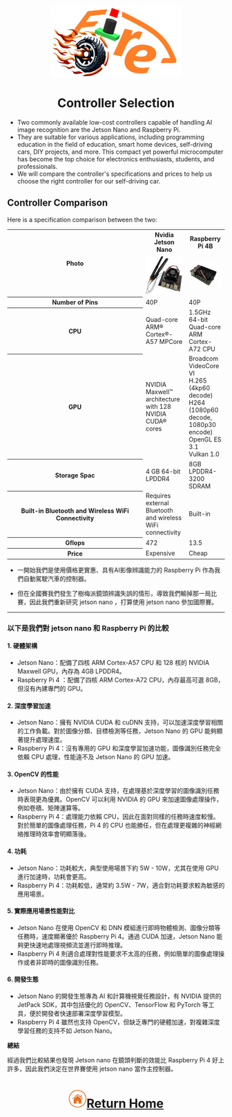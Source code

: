 <div align=center><img src="../img/logo.png" width=300></div>

# <div align="center">Controller Selection </div> 

- Two commonly available low-cost controllers capable of handling AI image recognition are the Jetson Nano and Raspberry Pi.
- They are suitable for various applications, including programming education in the field of education, smart home devices, self-driving cars, DIY projects, and more. This compact yet powerful microcomputer has become the top choice for electronics enthusiasts, students, and professionals.  
- We will compare the controller's specifications and prices to help us choose the right controller for our self-driving car.

## Controller Comparison
Here is a specification comparison between the two:

<div align=center>
<table>
<tr>
<th rowspan="2" width=300>Photo</th>
<th>Nvidia Jetson Nano</th>
<th>Raspberry Pi 4B</th>
</tr><tr>
<td><div align=center><img src="./img/jeston_nano.png" width=200></td>
<td><div align=center><img src="./img/raspberry_pi_4.png" width=200></td>
</tr><tr>
<th>Number of Pins</th>
<td>40P</td>
<td>40P</td>
</tr><tr>
<th>CPU</th>
<td>Quad-core ARM® Cortex®-A57 MPCore</td>
<td>1.5GHz 64-bit Quad-core ARM Cortex-A72 CPU</td>
</tr><tr>
<th>GPU</th>
<td>NVIDIA Maxwell™ architecture with 128 NVIDIA CUDA®  cores</td>
<td>Broadcom VideoCore VI<br> H.265 (4kp60 decode)<br> H264 (1080p60 decode, 1080p30 encode) OpenGL ES 3.1<br> Vulkan 1.0</td>
</tr><tr>
<th>Storage Spac</th>
<td>4 GB 64-bit LPDDR4</td>
<td>8GB LPDDR4-3200 SDRAM</td>
</tr><tr>
<th>Built-in Bluetooth and Wireless WiFi Connectivity</th>
<td>Requires external Bluetooth and wireless WiFi connectivity</td>
<td>Built-in</td>
</tr><tr>
<th>Gflops</th>
<td>472</td>
<td>13.5</td>
</tr><tr>
<th>Price</th>
<td>Expensive</td>
<td>Cheap</td>  
</tr>
</table>
</div>

- 一開始我們是使用價格更實惠、具有AI影像辨識能力的 Raspberry Pi 作為我們自動駕駛汽車的控制器。

- 但在全國賽我們發生了樹梅派鏡頭辨識失誤的情形，導致我們輸掉那一局比賽，因此我們重新研究 jetson nano ，打算使用 jetson nano 參加國際賽。
***
### 以下是我們對 jetson nano 和 Raspberry Pi 的比較

#### 1. 硬體架構
- Jetson Nano：配備了四核 ARM Cortex-A57 CPU 和 128 核的 NVIDIA Maxwell GPU，內存為 4GB LPDDR4。
- Raspberry Pi 4 ：配備了四核 ARM Cortex-A72 CPU，內存最高可選 8GB，但沒有內建專門的 GPU。
#### 2. 深度學習加速
- Jetson Nano：擁有 NVIDIA CUDA 和 cuDNN 支持，可以加速深度學習相關的工作負載。對於圖像分類、目標檢測等任務，Jetson Nano 的 GPU 能夠顯著提升處理速度。
- Raspberry Pi 4：沒有專用的 GPU 和深度學習加速功能，圖像識別任務完全依賴 CPU 處理，性能遠不及 Jetson Nano 的 GPU 加速。
#### 3. OpenCV 的性能
- Jetson Nano：由於擁有 CUDA 支持，在處理基於深度學習的圖像識別任務時表現更為優異。OpenCV 可以利用 NVIDIA 的 GPU 來加速圖像處理操作，例如卷積、矩陣運算等。
- Raspberry Pi 4：處理能力依賴 CPU，因此在面對同樣的任務時速度較慢。對於簡單的圖像處理任務，Pi 4 的 CPU 也能勝任，但在處理更複雜的神經網絡推理時效率會明顯落後。
#### 4. 功耗
- Jetson Nano：功耗較大，典型使用場景下約 5W - 10W，尤其在使用 GPU 進行加速時，功耗會更高。
- Raspberry Pi 4：功耗較低，通常約 3.5W - 7W，適合對功耗要求較為敏感的應用場景。
#### 5. 實際應用場景性能對比
- Jetson Nano 在使用 OpenCV 和 DNN 模組進行即時物體檢測、圖像分類等任務時，速度顯著優於 Raspberry Pi 4。通過 CUDA 加速，Jetson Nano 能夠更快速地處理視頻流並進行即時推理。
- Raspberry Pi 4 則適合處理對性能要求不太高的任務，例如簡單的圖像處理操作或者非即時的圖像識別任務。
#### 6. 開發生態
- Jetson Nano 的開發生態專為 AI 和計算機視覺任務設計，有 NVIDIA 提供的 JetPack SDK，其中包括優化的 OpenCV、TensorFlow 和 PyTorch 等工具，便於開發者快速部署深度學習模型。
- Raspberry Pi 4 雖然也支持 OpenCV，但缺乏專門的硬體加速，對複雜深度學習任務的支持不如 Jetson Nano。

__總結__

 經過我們比較結果也發現 Jetson nano 在鏡頭判斷的效能比 Raspberry Pi 4 好上許多，因此我們決定在世界賽使用 jetson nano 當作主控制器。

# <div align="center">![HOME](../../other/img/Home.png)[Return Home](../../)</div> 
